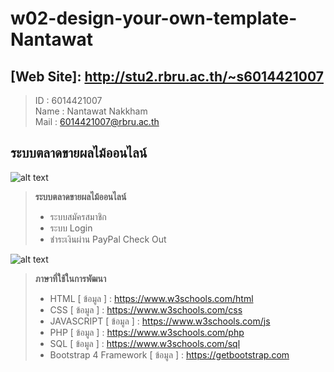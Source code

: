 # w02-design-your-own-template-Nantawat
## [Web Site]: http://stu2.rbru.ac.th/~s6014421007
> ID : 6014421007 <br>
> Name : Nantawat Nakkham <br>
> Mail : 6014421007@rbru.ac.th <br>
## ระบบตลาดขายผลไม้ออนไลน์
![alt text](https://sv1.picz.in.th/images/2019/01/22/Tdtk5f.png)
> **ระบบตลาดขายผลไม้ออนไลน์**
> - ระบบสมัครสมาชิก
> - ระบบ Login
> - ชำระเงินผ่าน PayPal Check Out 

![alt text](https://sv1.picz.in.th/images/2019/01/22/Tdtx5P.png)
> **ภาษาที่ใช้ในการพัฒนา**
> - HTML [ ข้อมูล ] : https://www.w3schools.com/html 
> - CSS [ ข้อมูล ] : https://www.w3schools.com/css 
> - JAVASCRIPT [ ข้อมูล ] : https://www.w3schools.com/js 
> - PHP [ ข้อมูล ] : https://www.w3schools.com/php 
> - SQL [ ข้อมูล ] : https://www.w3schools.com/sql 
> - Bootstrap 4 Framework [ ข้อมูล ] : https://getbootstrap.com 


